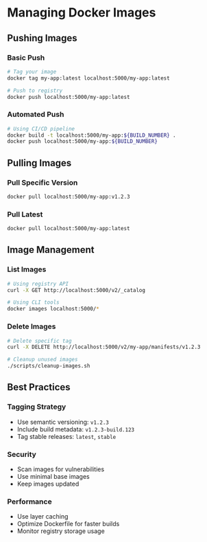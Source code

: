 # Managing Docker Images

## Pushing Images

### Basic Push
```bash
# Tag your image
docker tag my-app:latest localhost:5000/my-app:latest

# Push to registry
docker push localhost:5000/my-app:latest
```

### Automated Push
```bash
# Using CI/CD pipeline
docker build -t localhost:5000/my-app:${BUILD_NUMBER} .
docker push localhost:5000/my-app:${BUILD_NUMBER}
```

## Pulling Images

### Pull Specific Version
```bash
docker pull localhost:5000/my-app:v1.2.3
```

### Pull Latest
```bash
docker pull localhost:5000/my-app:latest
```

## Image Management

### List Images
```bash
# Using registry API
curl -X GET http://localhost:5000/v2/_catalog

# Using CLI tools
docker images localhost:5000/*
```

### Delete Images
```bash
# Delete specific tag
curl -X DELETE http://localhost:5000/v2/my-app/manifests/v1.2.3

# Cleanup unused images
./scripts/cleanup-images.sh
```

## Best Practices

### Tagging Strategy
- Use semantic versioning: `v1.2.3`
- Include build metadata: `v1.2.3-build.123`
- Tag stable releases: `latest`, `stable`

### Security
- Scan images for vulnerabilities
- Use minimal base images
- Keep images updated

### Performance
- Use layer caching
- Optimize Dockerfile for faster builds
- Monitor registry storage usage